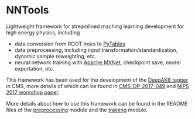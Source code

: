 # NNTools

Lightweight framework for streamlined maching learning development for high energy physics, including
 - data conversion from ROOT trees to [PyTables](https://www.pytables.org/)
 - data preprocessing, including input transformation/standardization, dynamic sample reweighting, etc.
 - neural network training with [Apache MXNet](https://mxnet.incubator.apache.org/), checkpoint save, model exportation, etc.

This framework has been used for the development of the [DeepAK8 tagger](https://twiki.cern.ch/twiki/bin/viewauth/CMS/DeepAKXTagging) in CMS, more details of which can be found in [CMS-DP-2017-049](https://cds.cern.ch/record/2295725?ln=en) and [NIPS 2017 workshop paper](https://dl4physicalsciences.github.io/files/nips_dlps_2017_10.pdf).

More details about how to use this framework can be found in the README files of the [preprocessing](preprocessing) module and the [training](training) module.
